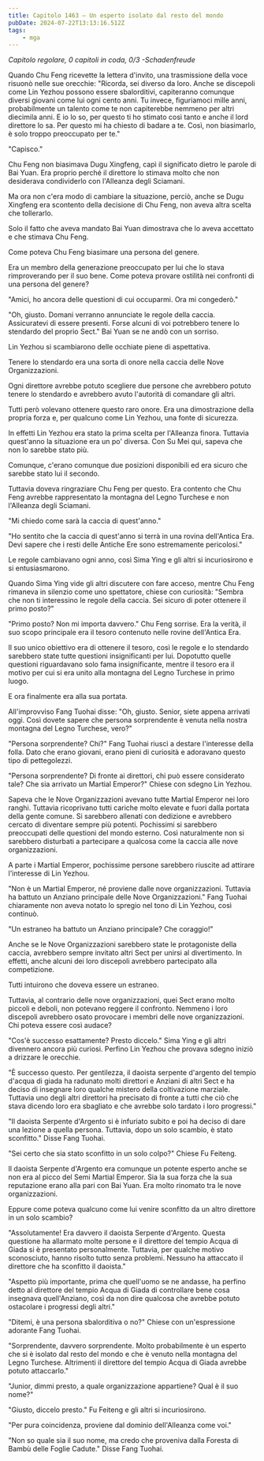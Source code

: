 ```yaml
---
title: Capitolo 1463 – Un esperto isolato dal resto del mondo
pubDate: 2024-07-22T13:13:16.512Z
tags:
    - mga
---
```



<em>Capitolo regolare,
0 capitoli in coda, 0/3
-Schadenfreude</em>


Quando Chu Feng ricevette la lettera d'invito, una trasmissione della voce risuonò nelle sue orecchie: "Ricorda, sei diverso da loro. Anche se discepoli come Lin Yezhou possono essere sbalorditivi, capiteranno comunque diversi giovani come lui ogni cento anni.
Tu invece, figuriamoci mille anni, probabilmente un talento come te non capiterebbe nemmeno per altri diecimila anni. E io lo so, per questo ti ho stimato così tanto e anche il lord direttore lo sa. Per questo mi ha chiesto di badare a te.
Così, non biasimarlo, è solo troppo preoccupato per te."


"Capisco."


Chu Feng non biasimava Dugu Xingfeng, capì il significato dietro le parole di Bai Yuan. Era proprio perché il direttore lo stimava molto che non desiderava condividerlo con l'Alleanza degli Sciamani.


Ma ora non c'era modo di cambiare la situazione, perciò, anche se Dugu Xingfeng era scontento della decisione di Chu Feng, non aveva altra scelta che tollerarlo.


Solo il fatto che aveva mandato Bai Yuan dimostrava che lo aveva accettato e che stimava Chu Feng.


Come poteva Chu Feng biasimare una persona del genere.


Era un membro della generazione preoccupato per lui che lo stava rimproverando per il suo bene. Come poteva provare ostilità nei confronti di una persona del genere?


"Amici, ho ancora delle questioni di cui occuparmi. Ora mi congederò."


"Oh, giusto. Domani verranno annunciate le regole della caccia. Assicuratevi di essere presenti. Forse alcuni di voi potrebbero tenere lo stendardo del proprio Sect." Bai Yuan se ne andò con un sorriso.


Lin Yezhou si scambiarono delle occhiate piene di aspettativa.


Tenere lo stendardo era una sorta di onore nella caccia delle Nove Organizzazioni.


Ogni direttore avrebbe potuto scegliere due persone che avrebbero potuto tenere lo stendardo e avrebbero avuto l'autorità di comandare gli altri.


Tutti però volevano ottenere questo raro onore. Era una dimostrazione della propria forza e, per qualcuno come Lin Yezhou, una fonte di sicurezza.


In effetti Lin Yezhou era stato la prima scelta per l'Alleanza finora. Tuttavia quest'anno la situazione era un po' diversa. Con Su Mei qui, sapeva che non lo sarebbe stato più.


Comunque, c'erano comunque due posizioni disponibili ed era sicuro che sarebbe stato lui il secondo.


Tuttavia doveva ringraziare Chu Feng per questo. Era contento che Chu Feng avrebbe rappresentato la montagna del Legno Turchese e non l'Alleanza degli Sciamani.


"Mi chiedo come sarà la caccia di quest'anno."


"Ho sentito che la caccia di quest'anno si terrà in una rovina dell'Antica Era. Devi sapere che i resti delle Antiche Ere sono estremamente pericolosi."


Le regole cambiavano ogni anno, così Sima Ying e gli altri si incuriosirono e si entusiasmarono.


Quando Sima Ying vide gli altri discutere con fare acceso, mentre Chu Feng rimaneva in silenzio come uno spettatore, chiese con curiosità: "Sembra che non ti interessino le regole della caccia. Sei sicuro di poter ottenere il primo posto?"


"Primo posto? Non mi importa davvero." Chu Feng sorrise. Era la verità, il suo scopo principale era il tesoro contenuto nelle rovine dell'Antica Era.


Il suo unico obiettivo era di ottenere il tesoro, così le regole e lo stendardo sarebbero state tutte questioni insignificanti per lui. Dopotutto quelle questioni riguardavano solo fama insignificante, mentre il tesoro era il motivo per cui si era unito alla montagna del Legno Turchese in primo luogo.


E ora finalmente era alla sua portata.


All'improvviso Fang Tuohai disse: "Oh, giusto. Senior, siete appena arrivati oggi. Così dovete sapere che persona sorprendente è venuta nella nostra montagna del Legno Turchese, vero?"


"Persona sorprendente? Chi?" Fang Tuohai riuscì a destare l'interesse della folla. Dato che erano giovani, erano pieni di curiosità e adoravano questo tipo di pettegolezzi.


"Persona sorprendente? Di fronte ai direttori, chi può essere considerato tale? Che sia arrivato un Martial Emperor?" Chiese con sdegno Lin Yezhou.


Sapeva che le Nove Organizzazioni avevano tutte Martial Emperor nei loro ranghi. Tuttavia ricoprivano tutti cariche molto elevate e fuori dalla portata della gente comune. Si sarebbero allenati con dedizione e avrebbero cercato di diventare sempre più potenti. Pochissimi si sarebbero preoccupati delle questioni del mondo esterno. Così naturalmente non si sarebbero disturbati a partecipare a qualcosa come la caccia alle nove organizzazioni.


A parte i Martial Emperor, pochissime persone sarebbero riuscite ad attirare l'interesse di Lin Yezhou.


"Non è un Martial Emperor, né proviene dalle nove organizzazioni. Tuttavia ha battuto un Anziano principale delle Nove Organizzazioni." Fang Tuohai chiaramente non aveva notato lo spregio nel tono di Lin Yezhou, così continuò.


"Un estraneo ha battuto un Anziano principale? Che coraggio!"


Anche se le Nove Organizzazioni sarebbero state le protagoniste della caccia, avrebbero sempre invitato altri Sect per unirsi al divertimento. In effetti, anche alcuni dei loro discepoli avrebbero partecipato alla competizione.


Tutti intuirono che doveva essere un estraneo.


Tuttavia, al contrario delle nove organizzazioni, quei Sect erano molto piccoli e deboli, non potevano reggere il confronto. Nemmeno i loro discepoli avrebbero osato provocare i membri delle nove organizzazioni. Chi poteva essere così audace?


"Cos'è successo esattamente? Presto diccelo." Sima Ying e gli altri divennero ancora più curiosi. Perfino Lin Yezhou che provava sdegno iniziò a drizzare le orecchie.


"È successo questo. Per gentilezza, il daoista serpente d'argento del tempio d'acqua di giada ha radunato molti direttori e Anziani di altri Sect e ha deciso di insegnare loro qualche mistero della coltivazione marziale. Tuttavia uno degli altri direttori ha precisato di fronte a tutti che ciò che stava dicendo loro era sbagliato e che avrebbe solo tardato i loro progressi."


"Il daoista Serpente d'Argento si è infuriato subito e poi ha deciso di dare una lezione a quella persona. Tuttavia, dopo un solo scambio, è stato sconfitto." Disse Fang Tuohai.


"Sei certo che sia stato sconfitto in un solo colpo?" Chiese Fu Feiteng.


Il daoista Serpente d'Argento era comunque un potente esperto anche se non era al picco del Semi Martial Emperor. Sia la sua forza che la sua reputazione erano alla pari con Bai Yuan. Era molto rinomato tra le nove organizzazioni.


Eppure come poteva qualcuno come lui venire sconfitto da un altro direttore in un solo scambio?


"Assolutamente! Era davvero il daoista Serpente d'Argento. Questa questione ha allarmato molte persone e il direttore del tempio Acqua di Giada si è presentato personalmente. Tuttavia, per qualche motivo sconosciuto, hanno risolto tutto senza problemi. Nessuno ha attaccato il direttore che ha sconfitto il daoista."


"Aspetto più importante, prima che quell'uomo se ne andasse, ha perfino detto al direttore del tempio Acqua di Giada di controllare bene cosa insegnava quell'Anziano, così da non dire qualcosa che avrebbe potuto ostacolare i progressi degli altri."


"Ditemi, è una persona sbalorditiva o no?" Chiese con un'espressione adorante Fang Tuohai.


"Sorprendente, davvero sorprendente. Molto probabilmente è un esperto che si è isolato dal resto del mondo e che è venuto nella montagna del Legno Turchese. Altrimenti il direttore del tempio Acqua di Giada avrebbe potuto attaccarlo."


"Junior, dimmi presto, a quale organizzazione appartiene? Qual è il suo nome?"


"Giusto, diccelo presto." Fu Feiteng e gli altri si incuriosirono.


"Per pura coincidenza, proviene dal dominio dell'Alleanza come voi."


"Non so quale sia il suo nome, ma credo che proveniva dalla Foresta di Bambù delle Foglie Cadute." Disse Fang Tuohai.
                                


                                



